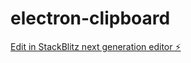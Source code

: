 # electron-clipboard

[Edit in StackBlitz next generation editor ⚡️](https://stackblitz.com/~/github.com/taukirsheikh/electron-clipboard)
